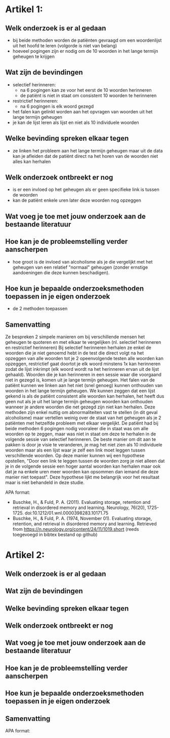 # Artikel 1:

## Welk onderzoek is er al gedaan
- bij beide methoden worden de patiënten gevraagd om een woordenlijst uit het hoofd te leren (volgorde is niet van belang)
- hoeveel pogingen zijn er nodig om de 10 woorden in het lange termijn geheugen te krijgen
## Wat zijn de bevindingen
- selectief herinneren:
	- na 6 pogingen kan ze voor het eerst de 10 woorden herinneren
	- de patiënt is niet in staat om consistent 10 woorden te herinneren
- restrictief herinneren:
	- na 6 pogingen is elk woord gezegd
- het falen kan gelinkt worden aan het opvragen van woorden uit het lange termijn geheugen
- je kan de lijst leren als lijst en niet als 10 individuele woorden
## Welke bevinding spreken elkaar tegen
- ze linken het probleem aan het lange termijn geheugen maar uit de data kan je afleiden dat de patiënt direct na het horen van de woorden niet alles kan herhalen
## Welk onderzoek ontbreekt er nog
- is er een invloed op het geheugen als er geen specifieke link is tussen de woorden
- kan de patiënt enkele uren later deze woorden nog opzeggen
## Wat voeg je toe met jouw onderzoek aan de bestaande literatuur
## Hoe kan je de probleemstelling verder aanscherpen
- hoe groot is de invloed van alcoholisme als je die vergelijkt met het geheugen van een relatief "normaal" geheugen (zonder ernstige aandoeningen die deze kunnen beschadigen).
## Hoe kun je bepaalde onderzoeksmethoden toepassen in je eigen onderzoek
- de 2 methoden toepassen

## Samenvatting
Ze bespreken 2 simpele manieren om bij verschillende mensen het geheugen te quoteren en met
elkaar te vergelijken (nl. selectief herinneren en restrictief herinneren)
Bij selectief herinneren herhalen ze enkel de woorden die je niet genoemd hebt in de test die direct volgt na het
opzeggen van alle woorden tot je 2 opeenvolgende testen alle woorden kan opzeggen, restrictief gaat doortot je elk woord minstens
1x kan herinneren zodat de lijst inkrimpt (elk woord wordt na het herinneren ervan uit de lijst gehaald).
Woorden die je kan herinneren in een sessie waar die voorgaand niet in gezegd is, komen uit je lange
termijn geheugen. Het falen van de patiënt kunnen we linken aan het niet (snel genoeg) kunnen onthouden van woorden in het
lange termijn geheugen. We kunnen zeggen dat een lijst gekend is als de patiënt consistent alle woorden kan herhalen, het heeft dus geen nut als
je uit het lange termijn geheugen woorden kan onthouden wanneer je andere woorden die net gezegd zijn niet kan herhalen.
Deze methoden zijn enkel nuttig om abnormaliteiten vast te stellen (in dit geval alcoholisme) maar vertellen weinig over de staat van het geheugen
als je 2 patiënten met hetzelfde probleem met elkaar vergelijkt. De patiënt had bij beide methoden 6 pogingen nodig vooraleer die in staat was om alle woorden
op te zeggen, maar was niet in staat om deze te herhalen in de volgende sessie van selectief herinneren. De beste manier om dit aan te pakken is door je visie te 
veranderen, je mag het niet zien als 10 individuele woorden maar als een lijst waar je zelf een link moet leggen tussen verschillende woorden. Op deze manier kunnen wij
een hypothese opstellen, "Door een link te leggen tussen de woorden zorg je niet alleen dat je in de volgende sessie een hoger aantal woorden kan herhalen maar ook 
dat je na enkele uren meer woorden kan opsommen dan iemand die deze manier niet toepast". Deze hypothese lijkt me belangrijk voor het resultaat maar is niet behandeld in deze studie.

APA format:
- Buschke, H., & Fuld, P. A. (2011). Evaluating storage, retention and retrieval in disordered memory and learning. Neurology, 76(20), 1725-1725. doi:10.1212/01.wnl.0000398283.10171.75
- Buschke, H., & Fuld, P. A. (1974, November 01). Evaluating storage, retention, and retrieval in disordered memory and learning. Retrieved from https://n.neurology.org/content/24/11/1019.short
(reeds toegevoegd in bibtex bestand op github)

# Artikel 2:

## Welk onderzoek is er al gedaan
## Wat zijn de bevindingen
## Welke bevinding spreken elkaar tegen
## Welk onderzoek ontbreekt er nog
## Wat voeg je toe met jouw onderzoek aan de bestaande literatuur
## Hoe kan je de probleemstelling verder aanscherpen
## Hoe kun je bepaalde onderzoeksmethoden toepassen in je eigen onderzoek

## Samenvatting

APA format:
